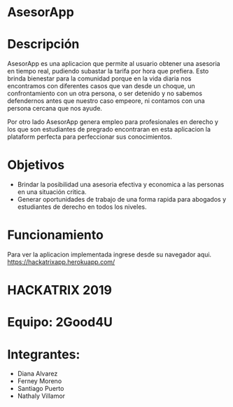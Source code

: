 # AsesorApp

# Descripción

AsesorApp es una aplicacion que permite al usuario obtener una asesoria en tiempo real, pudiendo subastar la tarifa por hora que prefiera. Esto brinda bienestar para la comunidad porque en la vida diaria nos encontramos con diferentes casos que van desde un choque, un confrontamiento con un otra persona, o ser detenido y no sabemos defendernos antes que nuestro caso empeore, ni contamos con una persona cercana que nos ayude.

Por otro lado AsesorApp genera empleo para profesionales en derecho y los que son estudiantes de pregrado encontraran en esta aplicacion la plataform perfecta para perfeccionar sus conocimientos.

# Objetivos

- Brindar la posibilidad una asesoria efectiva y economica a las personas en una       situación critica.
- Generar oportunidades de trabajo de una forma rapida para abogados y estudiantes     de derecho en todos los niveles.

# Funcionamiento

Para ver la aplicacion implementada ingrese desde su navegador aqui.
https://hackatrixapp.herokuapp.com/




# HACKATRIX 2019 
# Equipo: 2Good4U 
# Integrantes:

* Diana Alvarez
* Ferney Moreno
* Santiago Puerto
* Nathaly Villamor

